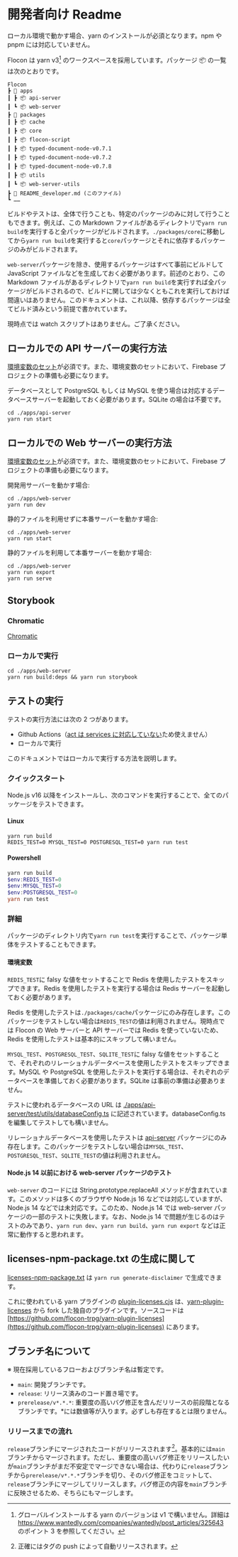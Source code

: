 # 開発者向け Readme

ローカル環境で動かす場合、yarn のインストールが必須となります。npm や pnpm には対応していません。

Flocon は yarn v3[^1] のワークスペースを採用しています。パッケージ 📦 の一覧は次のとおりです。

```
Flocon
┣ 📂 apps
┃ ┣ 📦 api-server
┃ ┗ 📦 web-server
┣ 📂 packages
┃ ┣ 📦 cache
┃ ┣ 📦 core
┃ ┣ 📦 flocon-script
┃ ┣ 📦 typed-document-node-v0.7.1
┃ ┣ 📦 typed-document-node-v0.7.2
┃ ┣ 📦 typed-document-node-v0.7.8
┃ ┣ 📦 utils
┃ ┗ 📦 web-server-utils
┣ 📄 README_developer.md (このファイル)
┗ ……
```

ビルドやテストは、全体で行うことも、特定のパッケージのみに対して行うこともできます。例えば、この Markdown ファイルがあるディレクトリで`yarn run build`を実行すると全パッケージがビルドされます。`./packages/core`に移動してから`yarn run build`を実行すると`core`パッケージとそれに依存するパッケージのみがビルドされます。

`web-server`パッケージを除き、使用するパッケージはすべて事前にビルドして JavaScript ファイルなどを生成しておく必要があります。前述のとおり、この Markdown ファイルがあるディレクトリで`yarn run build`を実行すれば全パッケージがビルドされるので、ビルドに関しては少なくともこれを実行しておけば間違いはありません。このドキュメントは、これ以降、依存するパッケージは全てビルド済みという前提で書かれています。

現時点では watch スクリプトはありません。ご了承ください。

## ローカルでの API サーバーの実行方法

[環境変数のセット](https://flocon.app/docs/server/details/api-server/vars)が必須です。また、環境変数のセットにおいて、Firebase プロジェクトの準備も必要になります。

データベースとして PostgreSQL もしくは MySQL を使う場合は対応するデータベースサーバーを起動しておく必要があります。SQLite の場合は不要です。

```console
cd ./apps/api-server
yarn run start
```

## ローカルでの Web サーバーの実行方法

[環境変数のセット](https://flocon.app/docs/server/details/web-server/vars)が必須です。また、環境変数のセットにおいて、Firebase プロジェクトの準備も必要になります。

開発用サーバーを動かす場合:

```console
cd ./apps/web-server
yarn run dev
```

静的ファイルを利用せずに本番サーバーを動かす場合:

```console
cd ./apps/web-server
yarn run start
```

静的ファイルを利用して本番サーバーを動かす場合:

```console
cd ./apps/web-server
yarn run export
yarn run serve
```

## Storybook

### Chromatic

[Chromatic](https://www.chromatic.com/builds?appId=6295927dd01382004606db92)

### ローカルで実行

```console
cd ./apps/web-server
yarn run build:deps && yarn run storybook
```

## テストの実行

テストの実行方法には次の 2 つがあります。

-   Github Actions（[act は services に対応していない](https://github.com/nektos/act/issues/173)ため使えません）
-   ローカルで実行

このドキュメントではローカルで実行する方法を説明します。

### クイックスタート

Node.js v16 以降をインストールし、次のコマンドを実行することで、全てのパッケージをテストできます。

#### Linux

```console
yarn run build
REDIS_TEST=0 MYSQL_TEST=0 POSTGRESQL_TEST=0 yarn run test
```

#### Powershell

```powershell
yarn run build
$env:REDIS_TEST=0
$env:MYSQL_TEST=0
$env:POSTGRESQL_TEST=0
yarn run test
```

### 詳細

パッケージのディレクトリ内で`yarn run test`を実行することで、パッケージ単体をテストすることもできます。

#### 環境変数

`REDIS_TEST`に falsy な値をセットすることで Redis を使用したテストをスキップできます。Redis を使用したテストを実行する場合は Redis サーバーを起動しておく必要があります。

Redis を使用したテストは`./packages/cache`パッケージにのみ存在します。このパッケージをテストしない場合は`REDIS_TEST`の値は利用されません。現時点では Flocon の Web サーバーと API サーバーでは Redis を使っていないため、Redis を使用したテストは基本的にスキップして構いません。

`MYSQL_TEST`、`POSTGRESQL_TEST`、`SQLITE_TEST`に falsy な値をセットすることで、それぞれのリレーショナルデータベースを使用したテストをスキップできます。MySQL や PostgreSQL を使用したテストを実行する場合は、それぞれのデータベースを準備しておく必要があります。SQLite は事前の準備は必要ありません。

テストに使われるデータベースの URL は [./apps/api-server/test/utils/databaseConfig.ts](./apps/api-server/test/utils/databaseConfig.ts) に記述されています。databaseConfig.ts を編集してテストしても構いません。

リレーショナルデータベースを使用したテストは [api-server](./apps/api-server) パッケージにのみ存在します。このパッケージをテストしない場合は`MYSQL_TEST`、`POSTGRESQL_TEST`、`SQLITE_TEST`の値は利用されません。

#### Node.js 14 以前における web-server パッケージのテスト

`web-server` のコードには String.prototype.replaceAll メソッドが含まれています。このメソッドは多くのブラウザや Node.js 16 などでは対応していますが、Node.js 14 などでは未対応です。このため、Node.js 14 では web-server パッケージの一部のテストに失敗します。なお、Node.js 14 で問題が生じるのはテストのみであり、`yarn run dev`、`yarn run build`、`yarn run export` などは正常に動作すると思われます。

## licenses-npm-package.txt の生成に関して

[licenses-npm-package.txt](./apps/web-server/public/licenses-npm-package.txt) は `yarn run generate-disclaimer` で生成できます。

これに使われている yarn プラグインの [plugin-licenses.cjs](./.yarn/plugins/@yarnpkg/plugin-licenses.cjs) は、[yarn-plugin-licenses](https://github.com/mhassan1/yarn-plugin-licenses) から fork した独自のプラグインです。ソースコードは [https://github.com/flocon-trpg/yarn-plugin-licenses](https://github.com/flocon-trpg/yarn-plugin-licenses) にあります。

## ブランチ名について

※ 現在採用しているフローおよびブランチ名は暫定です。

-   `main`: 開発ブランチです。
-   `release`: リリース済みのコード置き場です。
-   `prerelease/v*.*.*`: 重要度の高いバグ修正を含んだリリースの前段階となるブランチです。\*には数値等が入ります。必ずしも存在するとは限りません。

### リリースまでの流れ

`release`ブランチにマージされたコードがリリースされます[^2]。基本的には`main`ブランチからマージされます。ただし、重要度の高いバグ修正をリリースしたいが`main`ブランチがまだ不安定でマージできない場合は、代わりに`release`ブランチから`prerelease/v*.*.*`ブランチを切り、そのバグ修正をコミットして、`release`ブランチにマージしてリリースします。バグ修正の内容を`main`ブランチに反映させるため、そちらにもマージします。

[^1]: グローバルインストールする yarn のバージョンは v1 で構いません。詳細は <https://www.wantedly.com/companies/wantedly/post_articles/325643> のポイント 3 を参照してください。
[^2]: 正確にはタグの push によって自動リリースされます。
